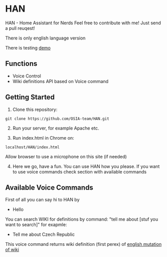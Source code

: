 # HAN
HAN - Home Assistant for Nerds
Feel free to contribute with me! Just send  a pull reuqest! 

There is only english language version

There is testing [demo](https://osia-team.github.io/HAN/)
## Functions
* Voice Control
* Wiki definitions API based on Voice command


## Getting Started

1) Clone this repository:
```
git clone https://github.com/OSIA-team/HAN.git
```

2) Run your server, for example Apache etc.

3) Run index.html in Chrome on:
```
localhost/HAN/index.html
```
Allow browser to use a microphone on this site (if needed)

4) Here we go, have a fun. You can use HAN how you please. If you want to use voice commands check section with available commands

## Available Voice Commands
First of all you can say hi to HAN by
  * Hello

You can search WIKI for definitions by command: "tell me about [stuf you want to search]" for exapmle:
  * Tell me about Czech Republic

This voice command returns wiki definition (first perex) of [english mutation of wiki](https://cs.wikipedia.org/wiki/%C4%8Cesko)
